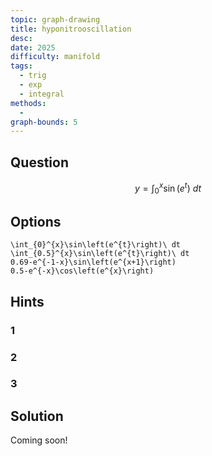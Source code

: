 ```yaml
---
topic: graph-drawing
title: hyponitrooscillation 
desc: 
date: 2025
difficulty: manifold
tags:
  - trig
  - exp
  - integral
methods:
  - 
graph-bounds: 5
---
```



## Question
```math
y = \int_{0}^{x}\sin\left(e^{t}\right)\ dt
```


## Options
```desmos
\int_{0}^{x}\sin\left(e^{t}\right)\ dt
\int_{0.5}^{x}\sin\left(e^{t}\right)\ dt
0.69-e^{-1-x}\sin\left(e^{x+1}\right)
0.5-e^{-x}\cos\left(e^{x}\right)
```


## Hints

### 1

### 2

### 3


## Solution

Coming soon!
